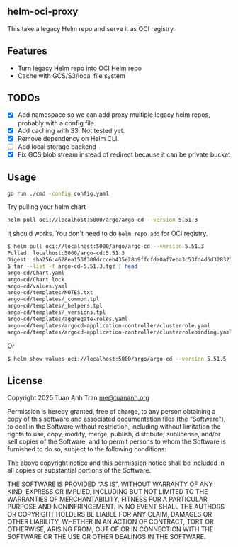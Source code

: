 helm-oci-proxy
--------------

This take a legacy Helm repo and serve it as OCI registry.

## Features

- Turn legacy Helm repo into OCI Helm repo
- Cache with GCS/S3/local file system

## TODOs

- [x] Add namespace so we can add proxy multiple legacy helm repos, probably with a config file.
- [x] Add caching with S3. Not tested yet.
- [x] Remove dependency on Helm CLI.
- [ ] Add local storage backend
- [x] Fix GCS blob stream instead of redirect because it can be private bucket

## Usage

```sh
go run ./cmd -config config.yaml
```

Try pulling your helm chart

```sh
helm pull oci://localhost:5000/argo/argo-cd --version 5.51.3
```

It should works.
You don't need to do `helm repo add` for OCI registry.

```sh
$ helm pull oci://localhost:5000/argo/argo-cd --version 5.51.3
Pulled: localhost:5000/argo-cd:5.51.3
Digest: sha256:4628ea153f308dccceb435e28b9ffcfda0af7eba3c53fd4d6d328323ee71c5fc
$ tar --list -f argo-cd-5.51.3.tgz | head
argo-cd/Chart.yaml
argo-cd/Chart.lock
argo-cd/values.yaml
argo-cd/templates/NOTES.txt
argo-cd/templates/_common.tpl
argo-cd/templates/_helpers.tpl
argo-cd/templates/_versions.tpl
argo-cd/templates/aggregate-roles.yaml
argo-cd/templates/argocd-application-controller/clusterrole.yaml
argo-cd/templates/argocd-application-controller/clusterrolebinding.yaml
```

Or

```sh
$ helm show values oci://localhost:5000/argo/argo-cd --version 5.51.5
```

## License

Copyright 2025 Tuan Anh Tran <me@tuananh.org>

Permission is hereby granted, free of charge, to any person obtaining a copy of this software and associated documentation files (the “Software”), to deal in the Software without restriction, including without limitation the rights to use, copy, modify, merge, publish, distribute, sublicense, and/or sell copies of the Software, and to permit persons to whom the Software is furnished to do so, subject to the following conditions:

The above copyright notice and this permission notice shall be included in all copies or substantial portions of the Software.

THE SOFTWARE IS PROVIDED “AS IS”, WITHOUT WARRANTY OF ANY KIND, EXPRESS OR IMPLIED, INCLUDING BUT NOT LIMITED TO THE WARRANTIES OF MERCHANTABILITY, FITNESS FOR A PARTICULAR PURPOSE AND NONINFRINGEMENT. IN NO EVENT SHALL THE AUTHORS OR COPYRIGHT HOLDERS BE LIABLE FOR ANY CLAIM, DAMAGES OR OTHER LIABILITY, WHETHER IN AN ACTION OF CONTRACT, TORT OR OTHERWISE, ARISING FROM, OUT OF OR IN CONNECTION WITH THE SOFTWARE OR THE USE OR OTHER DEALINGS IN THE SOFTWARE.

